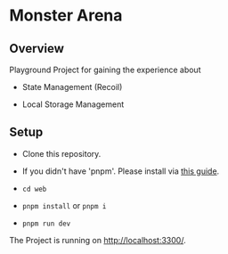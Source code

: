 # Monster Arena

## Overview

Playground Project for gaining the experience about

- State Management (Recoil)

- Local Storage Management

## Setup

- Clone this repository.

- If you didn't have 'pnpm'. Please install via [this guide](https://pnpm.io/installation).

- `cd web`

- `pnpm install` or `pnpm i`

- `pnpm run dev`

The Project is running on [http://localhost:3300/](http://localhost:3300/).
